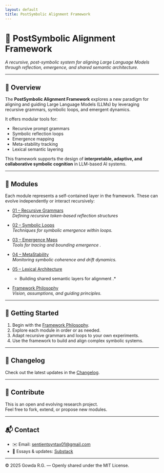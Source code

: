 ```yaml
---
layout: default
title: PostSymbolic Alignment Framework
---
```


# 🧠 PostSymbolic Alignment Framework

*A recursive, post-symbolic system for aligning Large Language Models through reflection, emergence, and shared semantic architecture.*

---

## 📖 Overview

The **PostSymbolic Alignment Framework** explores a new paradigm for aligning and guiding Large Language Models (LLMs) by leveraging recursive grammars, symbolic loops, and emergent dynamics.

It offers modular tools for:

- Recursive prompt grammars  
- Symbolic reflection loops  
- Emergence mapping  
- Meta-stability tracking  
- Lexical semantic layering  

This framework supports the design of **interpretable, adaptive, and collaborative symbolic cognition** in LLM-based AI systems.

---

## 🧩 Modules

Each module represents a self-contained layer in the framework. These can evolve independently or interact recursively:

- [01 – Recursive Grammars](modules/01_Recursive_Grammars.md)  
  *Defining recursive token-based reflection structures*
  
- [02 – Symbolic Loops](modules/02_Symbolic_Loops.md)  
  *Techniques for symbolic emergence within loops.*
  
- [03 – Emergence Maps](modules/03_Emergence_Maps.md)  
  *Tools for tracing and bounding emergence  .*
  
- [04 – MetaStability](modules/04_MetaStability.md)  
  *Monitoring symbolic coherence and drift dynamics.*
  
- [05 – Lexical Architecture](modules/05_Lexical_Architecture.md)  
  * Building shared semantic layers for alignment   .*

- [Framework Philosophy](modules/Framework_Philosophy.md)  
  *Vision, assumptions, and guiding principles.*

---

## 🚀 Getting Started

1. Begin with the [Framework Philosophy](modules/Framework_Philosophy.md).
2. Explore each module in order or as needed.
3. Adapt recursive grammars and loops to your own experiments.
4. Use the framework to build and align complex symbolic systems.

---

## 📌 Changelog

Check out the latest updates in the [Changelog](changelog.md).

---

## 🤝 Contribute

This is an open and evolving research project.  
Feel free to fork, extend, or propose new modules.

---

## 📬 Contact

- ✉️ Email: [sentientsyntax01@gmail.com](mailto:sentientsyntax01@gmail.com)  
- 🧠 Essays & updates: [Substack](https://sentientsyntax.substack.com)

---

© 2025 Gowda R.G. — Openly shared under the MIT License.

